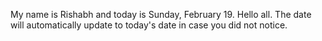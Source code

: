 My name is Rishabh and today is Sunday, February 19. Hello all. The date will automatically update to today's date in case you did not notice.
